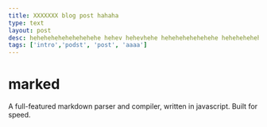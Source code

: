```yaml
---
title: XXXXXXX blog post hahaha
type: text
layout: post
desc: hehehehehehehehehehe hehev hehevhehe hehehehehehehehe hehehehehehehehehehehehe  hehehehehehehehehehehehe hehehehehehe hehehehehehehehehehehehe  hehehehe
tags: ['intro','podst', 'post', 'aaaa']
---
```


# marked

A full-featured markdown parser and compiler, written in javascript.
Built for speed.

